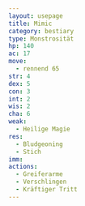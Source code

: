 ```yaml
---
layout: usepage
title: Mimic
category: bestiary
type: Monstrosität
hp: 140
ac: 17
move:
  - rennend 65
str: 4
dex: 5
con: 3
int: 2
wis: 2
cha: 6
weak:
  - Heilige Magie
res:
  - Bludgeoning
  - Stich
imm:
actions:
  - Greiferarme
  - Verschlingen
  - Kräftiger Tritt
---
```


